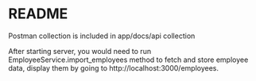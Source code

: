 # README

Postman collection is included in app/docs/api collection

After starting server, you would need to run EmployeeService.import_employees method to fetch and store employee data, display them by going to http://localhost:3000/employees.
